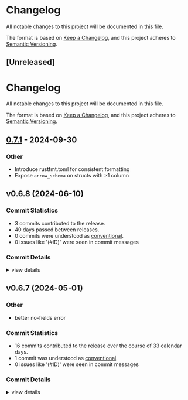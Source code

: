 # Changelog

All notable changes to this project will be documented in this file.

The format is based on [Keep a Changelog](https://keepachangelog.com/en/1.0.0/),
and this project adheres to [Semantic Versioning](https://semver.org/spec/v2.0.0.html).

## [Unreleased]
# Changelog

All notable changes to this project will be documented in this file.

The format is based on [Keep a Changelog](https://keepachangelog.com/en/1.0.0/),
and this project adheres to [Semantic Versioning](https://semver.org/spec/v2.0.0.html).

## [0.7.1](https://github.com/Swoorup/arrow-convert/compare/arrow_convert_derive-v0.7.0...arrow_convert_derive-v0.7.1) - 2024-09-30

### Other

- Introduce rustfmt.toml for consistent formatting
- Expose `arrow_schema` on structs with >1 column

## v0.6.8 (2024-06-10)

### Commit Statistics

<csr-read-only-do-not-edit/>

 - 3 commits contributed to the release.
 - 40 days passed between releases.
 - 0 commits were understood as [conventional](https://www.conventionalcommits.org).
 - 0 issues like '(#ID)' were seen in commit messages

### Commit Details

<csr-read-only-do-not-edit/>

<details><summary>view details</summary>

 * **Uncategorized**
    - Bump version ([`8105051`](https://github.com/Swoorup/arrow-convert/commit/8105051ce086b2fa847cd18c0e8245da172e8c35))
    - Merge pull request #8 from Swoorup/sj-update-arrow ([`4ccca87`](https://github.com/Swoorup/arrow-convert/commit/4ccca876e62c2b65ec38ed788e0d22ffa7cdbc0a))
    - Update `UnionArray::try_new` usage ([`aa7688f`](https://github.com/Swoorup/arrow-convert/commit/aa7688fc4a8be859b497d0f2e6fbcfb6b7abc6c2))
</details>

## v0.6.7 (2024-05-01)

<csr-id-566214e43993bb60277d1849383a88f1c4c9bd30/>

### Other

 - <csr-id-566214e43993bb60277d1849383a88f1c4c9bd30/> better no-fields error

### Commit Statistics

<csr-read-only-do-not-edit/>

 - 16 commits contributed to the release over the course of 33 calendar days.
 - 1 commit was understood as [conventional](https://www.conventionalcommits.org).
 - 0 issues like '(#ID)' were seen in commit messages

### Commit Details

<csr-read-only-do-not-edit/>

<details><summary>view details</summary>

 * **Uncategorized**
    - Release arrow_convert_derive v0.6.7, arrow_convert v0.6.7 ([`4ba848f`](https://github.com/Swoorup/arrow-convert/commit/4ba848fe6a91f4f4e3f1aafdbc14c1a834f28e40))
    - Added changelogs ([`c50cd3b`](https://github.com/Swoorup/arrow-convert/commit/c50cd3b011d55c31afe6888023d5f9e53ef014b2))
    - Release arrow_convert_derive v0.6.7, arrow_convert v0.6.7 ([`60d2ccc`](https://github.com/Swoorup/arrow-convert/commit/60d2ccc51055d4937866e4aa981a92a573fa54d6))
    - Merge pull request #6 from aldanor/feature/more-attrs ([`aa60656`](https://github.com/Swoorup/arrow-convert/commit/aa60656a69e6283e49fde75ce502500d4760e409))
    - Initial support for arrow_field(name = "...") ([`fa20bd4`](https://github.com/Swoorup/arrow-convert/commit/fa20bd4056c65c36b258896e9e020cc445c4ff45))
    - Better no-fields error ([`566214e`](https://github.com/Swoorup/arrow-convert/commit/566214e43993bb60277d1849383a88f1c4c9bd30))
    - Migrate to syn 2.0 crate ([`f66efbe`](https://github.com/Swoorup/arrow-convert/commit/f66efbe0cef7630d0ec2a29336ed1f9ff211d412))
    - Remove need for Native type, added array[u8] and string reference serialisation ([`a67d32e`](https://github.com/Swoorup/arrow-convert/commit/a67d32ea8f708d2487941e6d7a933fbd484a3d12))
    - Rework IntoArrowArrayIterator to ArrowArrayIterable using a lending iterator ([`5ed817c`](https://github.com/Swoorup/arrow-convert/commit/5ed817c0c13ec258f8ef074986b30237c2391efc))
    - Fix panic message compilation error in derive_struct ([`4b166b0`](https://github.com/Swoorup/arrow-convert/commit/4b166b0cc49a48338b3cdcd7d67e3dc077fba52a))
    - Unify cargo.toml and bump version ([`8bfdb23`](https://github.com/Swoorup/arrow-convert/commit/8bfdb23e6291aea22b445fe5eb941e3caa25bb87))
    - Merge pull request #2 from Swoorup/sj-migrate-to-arrow ([`37e78ca`](https://github.com/Swoorup/arrow-convert/commit/37e78ca9465de7496f340b3afbee78f5d7b35805))
    - Added support for arrays ([`6ae0e04`](https://github.com/Swoorup/arrow-convert/commit/6ae0e04ca86447f8197f679a67cdf8029a92f798))
    - Fix field accesses serializing when using names like `min` and `max` ([`dd1fa17`](https://github.com/Swoorup/arrow-convert/commit/dd1fa17aff5afb528012769529de95e2ae7502f0))
    - Merge pull request #1 from Swoorup/sj-migrate-to-arrow ([`cc32c2f`](https://github.com/Swoorup/arrow-convert/commit/cc32c2fa21aff22807c1758f87a64c3d0ad61f3a))
    - Ported arrow2-convert to use arrow-rs library. ([`1e4c016`](https://github.com/Swoorup/arrow-convert/commit/1e4c016891f1127ad91dbe0ba445d4b478bd9233))
</details>

